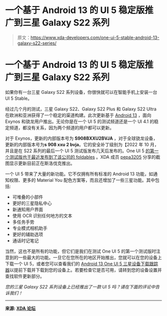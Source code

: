 # 一个基于 Android 13 的 UI 5 稳定版推广到三星 Galaxy S22 系列

> 原文：<https://www.xda-developers.com/one-ui-5-stable-android-13-galaxy-s22-series/>

# 一个基于 Android 13 的 UI 5 稳定版推广到三星 Galaxy S22 系列

如果你有一台三星 Galaxy S22 系列设备，你很快就可以在智能手机上安装一台 UI 5 Stable。

经过几个月的测试，三星 Galaxy S22、Galaxy S22 Plus 和 Galaxy S22 Ultra 在欧洲和亚洲获得了一个稳定的渠道构建。此次更新基于 [Android 13](https://www.xda-developers.com/android-13/) ，面向 Exynos 和骁龙用户推出。无论你是在一个 UI 5 的测试频道还是一个 UI 4.1 的稳定频道，都没有关系，因为两个频道的用户都可以更新。

对于 Exynos，更新的内部版本号为 **S908BXXU2BVJA** ，对于全球骁龙设备，更新的内部版本号为**s 908 xxu 2 bvja**。它的安全补丁级别为【2022 年 10 月，并且是在 S22 系列的最后一个 UI 5 测试版发布几天后发布的。One UI 5 [的第一个测试版也于最近发布到了该公司的 foldables](https://www.xda-developers.com/samsung-one-ui-5-beta-galaxy-z-fold-4-galaxy-z-flip-4/) 。XDA 成员 [pepa3205](https://forum.xda-developers.com/t/ended-oneui-5-beta-exynos-galaxy-s22-s22-s22-ultra-beta-thread.4476641/page-58#post-87622131) 分享的截图显示更新目前正在斯洛伐克推出。

一个 UI 5 带来了大量的新功能。它不仅拥有所有标准的 Android 13 功能，如通知权限、更多的 Material You 配色方案等，而且还增加了一些三星功能。其中包括:

*   可堆叠的小部件
*   更好的三星隐私中心
*   新通知用户界面
*   使用 OCR 识别任何地方的文本
*   多任务手势
*   专业模式相机助手
*   更好的辅助选项
*   通话时记笔记

当然，这也不是所有的功能，但它们是我们在测试 One UI 5 的第一个测试版时注意到的一些最大的功能。一旦它在您所在的地区开始推出，您就可以在您的设备上下载一个 UI 5，或者您可以查看我们的 [Android 13 One UI 5 三星设备下载跟踪器](https://www.xda-developers.com/samsung-galaxy-one-ui-5-android-13-update-tracker/)以提前下载并下载到您的设备上。若要检查它是否可用，请转到您的设备设置并查找软件更新部分。

*您的三星 Galaxy S22 系列设备上已经推出了一款 UI 5 吗？请在下面的评论中告诉我们！*

* * *

**来源: [XDA 论坛](https://www.xda-developers.com/samsung-one-ui-5-beta-galaxy-z-fold-4-galaxy-z-flip-4/)**